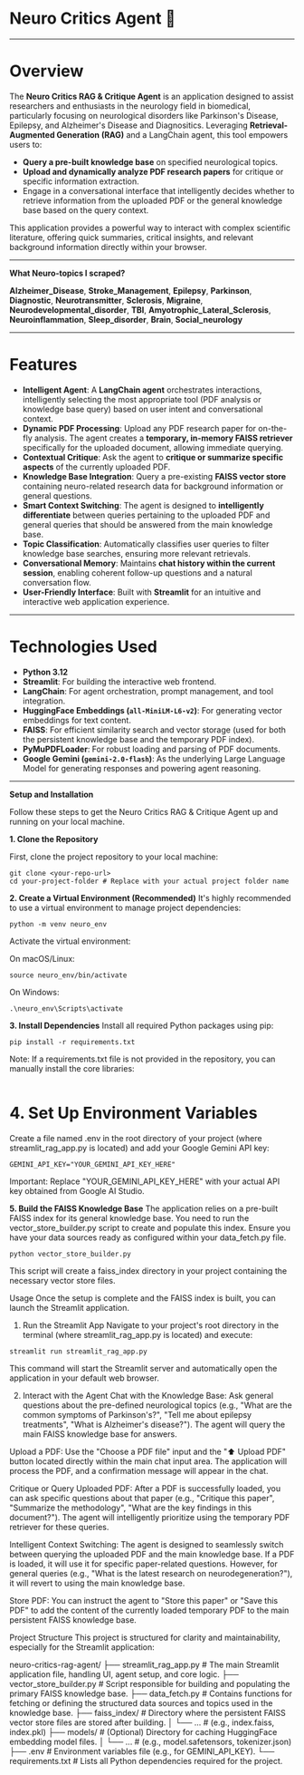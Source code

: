 # Neuro Critics Agent 🔬

---

# **Overview**

The **Neuro Critics RAG & Critique Agent** is an application designed to assist researchers and enthusiasts in the neurology field in biomedical, particularly focusing on neurological disorders like Parkinson's Disease, Epilepsy, and Alzheimer's Disease and Diagnositics. Leveraging **Retrieval-Augmented Generation (RAG)** and a LangChain agent, this tool empowers users to:

* **Query a pre-built knowledge base** on specified neurological topics.
* **Upload and dynamically analyze PDF research papers** for critique or specific information extraction.
* Engage in a conversational interface that intelligently decides whether to retrieve information from the uploaded PDF or the general knowledge base based on the query context.

This application provides a powerful way to interact with complex scientific literature, offering quick summaries, critical insights, and relevant background information directly within your browser.

---

**What Neuro-topics I scraped?**

**Alzheimer_Disease**, **Stroke_Management**, **Epilepsy**, **Parkinson**, **Diagnostic**, **Neurotransmitter**, **Sclerosis**, **Migraine**, **Neurodevelopmental_disorder**, **TBI**, **Amyotrophic_Lateral_Sclerosis**, **Neuroinflammation**, **Sleep_disorder**, **Brain**, **Social_neurology**  

---

# **Features**

* **Intelligent Agent**: A **LangChain agent** orchestrates interactions, intelligently selecting the most appropriate tool (PDF analysis or knowledge base query) based on user intent and conversational context.
* **Dynamic PDF Processing**: Upload any PDF research paper for on-the-fly analysis. The agent creates a **temporary, in-memory FAISS retriever** specifically for the uploaded document, allowing immediate querying.
* **Contextual Critique**: Ask the agent to **critique or summarize specific aspects** of the currently uploaded PDF.
* **Knowledge Base Integration**: Query a pre-existing **FAISS vector store** containing neuro-related research data for background information or general questions.
* **Smart Context Switching**: The agent is designed to **intelligently differentiate** between queries pertaining to the uploaded PDF and general queries that should be answered from the main knowledge base.
* **Topic Classification**: Automatically classifies user queries to filter knowledge base searches, ensuring more relevant retrievals.
* **Conversational Memory**: Maintains **chat history within the current session**, enabling coherent follow-up questions and a natural conversation flow.
* **User-Friendly Interface**: Built with **Streamlit** for an intuitive and interactive web application experience.

---

# **Technologies Used**

* **Python 3.12**
* **Streamlit**: For building the interactive web frontend.
* **LangChain**: For agent orchestration, prompt management, and tool integration.
* **HuggingFace Embeddings (`all-MiniLM-L6-v2`)**: For generating vector embeddings for text content.
* **FAISS**: For efficient similarity search and vector storage (used for both the persistent knowledge base and the temporary PDF index).
* **PyMuPDFLoader**: For robust loading and parsing of PDF documents.
* **Google Gemini (`gemini-2.0-flash`)**: As the underlying Large Language Model for generating responses and powering agent reasoning.
---

**Setup and Installation** 

Follow these steps to get the Neuro Critics RAG & Critique Agent up and running on your local machine.

**1. Clone the Repository**

First, clone the project repository to your local machine:

```
git clone <your-repo-url>
cd your-project-folder # Replace with your actual project folder name
```
 **2. Create a Virtual Environment (Recommended)**
It's highly recommended to use a virtual environment to manage project dependencies:

```
python -m venv neuro_env
```
Activate the virtual environment:

On macOS/Linux:

```
source neuro_env/bin/activate
```

On Windows:

```
.\neuro_env\Scripts\activate
```

**3. Install Dependencies**
Install all required Python packages using pip:
```
pip install -r requirements.txt
```

Note: If a requirements.txt file is not provided in the repository, you can manually install the core libraries:

```pip install streamlit langchain langchain-community langchain-google-genai pypdfium2-team==2.39.0 pydantic==2.7.1 faiss-cpu python-dotenv numpy
```

# **4. Set Up Environment Variables**
Create a file named .env in the root directory of your project (where streamlit_rag_app.py is located) and add your Google Gemini API key:
```
GEMINI_API_KEY="YOUR_GEMINI_API_KEY_HERE"
```

Important: Replace "YOUR_GEMINI_API_KEY_HERE" with your actual API key obtained from Google AI Studio.

**5. Build the FAISS Knowledge Base**
The application relies on a pre-built FAISS index for its general knowledge base. You need to run the vector_store_builder.py script to create and populate this index. Ensure you have your data sources ready as configured within your data_fetch.py file.
```
python vector_store_builder.py
```
This script will create a faiss_index directory in your project containing the necessary vector store files.

Usage
Once the setup is complete and the FAISS index is built, you can launch the Streamlit application.

1. Run the Streamlit App
Navigate to your project's root directory in the terminal (where streamlit_rag_app.py is located) and execute:

```
streamlit run streamlit_rag_app.py
```

This command will start the Streamlit server and automatically open the application in your default web browser.

2. Interact with the Agent
Chat with the Knowledge Base: Ask general questions about the pre-defined neurological topics (e.g., "What are the common symptoms of Parkinson's?", "Tell me about epilepsy treatments", "What is Alzheimer's disease?"). The agent will query the main FAISS knowledge base for answers.

Upload a PDF: Use the "Choose a PDF file" input and the "⬆️ Upload PDF" button located directly within the main chat input area. The application will process the PDF, and a confirmation message will appear in the chat.

Critique or Query Uploaded PDF: After a PDF is successfully loaded, you can ask specific questions about that paper (e.g., "Critique this paper", "Summarize the methodology", "What are the key findings in this document?"). The agent will intelligently prioritize using the temporary PDF retriever for these queries.

Intelligent Context Switching: The agent is designed to seamlessly switch between querying the uploaded PDF and the main knowledge base. If a PDF is loaded, it will use it for specific paper-related questions. However, for general queries (e.g., "What is the latest research on neurodegeneration?"), it will revert to using the main knowledge base.

Store PDF: You can instruct the agent to "Store this paper" or "Save this PDF" to add the content of the currently loaded temporary PDF to the main persistent FAISS knowledge base.

Project Structure
This project is structured for clarity and maintainability, especially for the Streamlit application:

neuro-critics-rag-agent/
├── streamlit_rag_app.py    # The main Streamlit application file, handling UI, agent setup, and core logic.
├── vector_store_builder.py # Script responsible for building and populating the primary FAISS knowledge base.
├── data_fetch.py           # Contains functions for fetching or defining the structured data sources and topics used in the knowledge base.
├── faiss_index/            # Directory where the persistent FAISS vector store files are stored after building.
│   └── ...                 # (e.g., index.faiss, index.pkl)
├── models/                 # (Optional) Directory for caching HuggingFace embedding model files.
│   └── ...                 # (e.g., model.safetensors, tokenizer.json)
├── .env                    # Environment variables file (e.g., for GEMINI_API_KEY).
└── requirements.txt        # Lists all Python dependencies required for the project.
